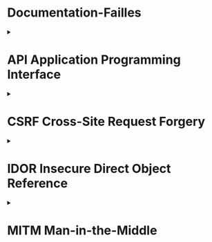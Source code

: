<summary><h1>Documentation-Failles</h1></summary>

<details>
<summary><h1> API Application Programming Interface </h1></summary>
<h2> Qu'est-ce qu'une API ?</h2>
<h2>Application Programming Interface</h2>

- Interface qui permet à deux applications de communiquer
- Pont entre différents systèmes - services
- Échange de données standardisé

![alt text](image.png)

- Réutiliser des services existants
- Gagner du temps et éviter de tout recréer
- Connecter plusieurs systèmes (site web, mobile, base de données…)

Exemple concret :
- Votre app météo → API météo → Données actualisées
- Site e-commerce → API banque → Validation paiement 

Points clés :
- Comme un serveur dans un restaurant : vous commandez, il apporte ce que vous demandez
- Omniprésentes aujourd'hui (réseaux sociaux, e-commerce, etc.)  


<h2> API REST REpresentational State Transfer </h2>

Caractéristiques principales :
- Utilise les méthodes HTTP standards
- URLs descriptives et prévisibles
- Format JSON pour les données
- Architecture simple et intuitive

Méthodes HTTP :
- GET /users/123 → Récupérer un utilisateur
- POST /users → Créer un utilisateur
- PUT /users/123 → Modifier un utilisateur
- DELETE /users/123 → Supprimer un utilisateur

Avantages :
- ✅ Simple à comprendre et implémenter
- ✅ Largement adopté et supporté
- ✅ Mise en cache efficace


<h2> API GraphQL Query Language for API </h2>

Caractéristiques principales :
- Une seule URL pour toutes les opérations
- Requêtes flexibles et précises / personnalisation de la requête
- Le client demande exactement ce dont il a besoin

Exemple de requête :
{
    user(id: 123) {
        name
        email
        posts {
            title
        }
    }
}


Avantages :
- ✅ Évite le sur-fetching et sous-fetching
- ✅ Une seule requête pour des données complexes
- ✅ Auto-documentation via le schéma


<h2> REST vs GraphQL </h2>

    Aspect                    REST                     GraphQL 
----------------------- ---------------------- --------------------
    Simplicité 		          ⭐⭐⭐⭐⭐                ⭐⭐⭐ 	     
    Flexibilité                ⭐⭐⭐                 ⭐⭐⭐⭐⭐    
    Performance                ⭐⭐⭐                 ⭐⭐⭐⭐ 
    Apprentissage              Facile               Plus complexe 
    Écosystème                 Mature               En croissance

Quand utiliser REST :
- APIs simples et CRUD basiques
- Équipe débutante
- Mise en cache importante

Quand utiliser GraphQL :
- Applications complexes avec besoins variés
- Applications mobiles (économie de bande passante)
- Équipe expérimentée
</details>

<details>
<summary><h1> CSRF Cross-Site Request Forgery </h1></summary>
<h2> Qu'est-ce que CSRF ?</h2>

Cross-Site Request Forgery est une vulnérabilité qui force un utilisateur authentifié à exécuter des actions non désirées sur une application web.

<h2> Principe fondamental </h2>
Utilisateur connecté + Requête forgée = Action malveillante

Exemple : 
- Comme un escroc utilisant votre signature pour des virements, CSRF utilise votre session web pour agir à votre insu.

<h2> Mécanisme d'une attaque CSRF </h2>

![alt text](A.png)

<h2> Conditions pour une attaque réussie </h2>

![alt text](B.png)

Pourquoi ça fonctionne ? Les navigateurs incluent automatiquement les cookies dans toutes les requêtes vers un domaine !

<h2>Vecteurs d'attaque CSRF </h2>

- Emails piégés

Objet : "🏍️ Votre moto a gagné !"

De : concours@moto-magazine.com


Cliquez ici pour réclamer vos 500€ d'équipements !

- Réseaux sociaux 

Liens partagés avec descriptions attrayantes

- Attaques AJAX modernes
```bash
// Requête JavaScript malveillante
fetch('https://app.com/api/users/123', {
  method: 'DELETE',
  credentials: 'include' // Cookies inclus !
});
```

- Images malveillantes

```bash
<!-- Image invisible qui exécute l'action -->
<img src="https://app.com/delete-account?confirm=yes" 
     style="width:1px;height:1px;">
```

- Techniques psychologiques
• Urgence : "Offre limitée 5 min !"
• Récompense : Gros gains promis
• Autorité : Faux logos officiels
• Simplicité : "Un simple clic"

<h2> Comment Symfony nous protège </h2>

![alt text](C.png)

- Configuration
```bash
# config/packages/framework.yaml
framework:
    csrf_protection:
        enabled: true
        check_header: true
```

- Template Twig
```bash
{{ form_start(form) }}
    {{ form_widget(form.name) }}
    {{ form_widget(form.email) }}
    
    {# Token CSRF automatique ! #}
    
    <button type="submit">Enregistrer</button>
{{ form_end(form) }}
```

- HTML généré
```bash
<form method="POST">
    <input type="text" name="user[name]">
    <input type="email" name="user[email]">
    
    <!-- ✅ Token CSRF automatique -->
    <input type="hidden" name="_csrf_token" 
           value="Vx8rQ2mL9kPnF7sA3hN6bE1tY4uI0wR5">
    
    <button type="submit">Enregistrer</button>
</form>
```
</details>

<details>
<summary><h1> IDOR Insecure Direct Object Reference </h1></summary>
<h2> Qu'est-ce qu'une faille IDOR ?</h2>

Une faille IDOR permet d’accéder à une ressource via un identifiant sans contrôle d’accès.

Exemple :

https://site.com/profil?id=123

➡ Si je remplace 123 par 124 et que j’accède au profil de quelqu’un d’autre → faille IDOR.

<h2> Comment ça marche ? </h2>

- Les objets (comptes, fichiers, commandes) ont un identifiant unique.
- L’application ne vérifie pas si l’utilisateur a le droit d’y accéder.

Exemple :

https://banque.com/compte?id=4501

➡ Si un client change 4501 en 4502 et accède au compte d’un autre → faille.

<h2> Conséquences </h2>

- Accès à des données personnelles (risque RGPD).
- Modification ou suppression de données sensibles.
- Escalade de privilèges (ex. un simple utilisateur accède à des fonctions admin).

<h2> Prévention </h2>

- Ne jamais faire confiance aux paramètres côté client (URL, cookies, formulaires).
- Vérifier systématiquement les droits d’accès.
- Utiliser des identifiants non prévisibles (UUID, tokens).
- Faire des tests de sécurité (pentests, bug bounty).


<h2> Conclusion & OWASP </h2>

- Les IDOR sont simples à exploiter mais aux conséquences graves.
- Elles font partie du Top 10 OWASP 2021 : catégorie #1 – Broken Access Control.

<h2> Message clé : Toujours vérifier qui demande, et à quoi il a droit. </h2>
</details>

<details>
<summary><h1> MITM Man-in-the-Middle </h1></summary>
<h2> Qu'est-ce qu'une attaque MITM ?</h2>

Une attaque Man-in-the-Middle est une cyberattaque où un attaquant
s'interpose secrètement entre deux parties qui communiquent, interceptant
et potentiellement modifiant leurs échanges sans que les victimes s'en
aperçoivent.

![alt text](../../SIO2/Programmation/MITM/how-man-in-middle-works-min.png)

<h2> Comment fonctionne une attaque MITM ? </h2>

1. Positionnement
- Wi-Fi public non sécurisé
- ARP Spoofing
- DNS Spoofing
- Compromission de routeur

2. Interception
- Capture de paquets réseau
- Décryptage des communications
- Analyse des métadonnées
- Enregistrement des sessions

3. Manipulation
- Modification des données
- Injection de code malveillant
- Redirection frauduleuse
- Usurpation d'identité

<h2> Types d'attaques MITM </h2>

- Evil Twin
Création d'un faux point d'accès Wi-Fi avec un nom identique à un réseau
légitime pour tromper les utilisateurs.

- ARP Spoofing
Falsification des adresses MAC dans les tables ARP pour rediriger le trafic
vers la machine de l'attaquant.

- SSL Stripping
Rétrogradation des connexions HTTPS vers HTTP pour intercepter les
données en clair.

- DNS Spoofing
Falsification des réponses DNS pour rediriger vers des serveurs malveillants
contrôlés par l'attaquant.

<h2> Risques et conséquences </h2>

<h3>Pour les particuliers</h3>

- Vol d'identifiants : mots de passe, comptes bancaires
- Usurpation d'identité : accès aux réseaux sociaux, emails
- Espionnage : lecture des messages privés, historique
- Fraude financière : transactions détournées

<h3>Pour les entreprises</h3>

- Espionnage industriel : vol de secrets commerciaux
- Compromission des systèmes : accès aux serveurs internes
- Violation de données : exposition d'informations clients
- Perte de réputation : impact sur la confiance

<h2> Risques et conséquences </h2>

- Chiffrement
  - HTTPS obligatoire
  - VPN pour tout le trafic
  - Messagerie chiffrée
  - Protocoles sécurisés

- Vigilance réseau
  - Éviter les Wi-Fi publics
  - Vérifier les certificats SSL
  - Utiliser des réseaux de confiance
  - Surveiller les connexions

- Bonnes pratiques
  - Authentification 2FA
  - Mises à jour régulières
  - DNS sécurisés
  - Formation utilisateurs

- Outils de protection
  - Antivirus avec protection réseau
  - Pare-feu personnels
  - extensions HTTPS
  - Détection ARP Spoofing

<h2> Symfony : Protection côté développement </h2>
<h3>Pourquoi Symfony contre les attaques MITM ?</h3>

Symfony, framework PHP robuste, intègre de nombreuses fonctionnalités de sécurité natives qui aident à protéger les applications web contre les attaques Man-in-the-Middle.

- HTTPS forcé
-  Protection CSRF
- Gestion des sessions
- Headers de sécurité

<h3>Fonctionnalités avancées</h3>

- Validation des données
  - Validation côté serveur obligatoire
  - Sanitisation automatique des inputs
  - Protection contre l'injection SQL

- Authentification robuste
  - Système d'authentification intégré
  - Hashage sécurisé des mots de passe
  - Support OAuth2/JWT

<h3>Bonnes pratiques Symfony contre MITM</h3>

- Toujours utiliser HTTPS en production
- Configurer les headers de sécurité appropriés
- Valider toutes les entrées utilisateur
- Utiliser les bundles de sécurité (SecurityBundle)
- Maintenir Symfony à jour pour les correctifs de sécurité
- Configurer un firewall approprié
</details>

